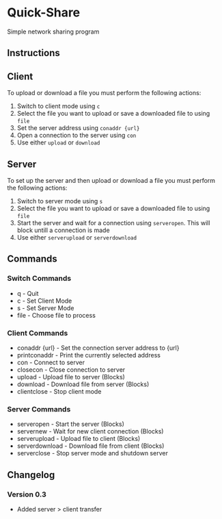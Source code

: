 # Quick-Share
Simple network sharing program

## Instructions
## Client
To upload or download a file you must perform the following actions:

1. Switch to client mode using `c`
2. Select the file you want to upload or save a downloaded file to using `file`
3. Set the server address using `conaddr {url}`
4. Open a connection to the server using `con`
5. Use either `upload` or `download`

## Server
To set up the server and then upload or download a file you must perform the following actions:

1. Switch to server mode using `s`
2. Select the file you want to upload or save a downloaded file to using `file`
3. Start the server and wait for a connection using `serveropen`. This will block untill a connection is made
4. Use either `serverupload` or `serverdownload`

## Commands
### Switch Commands
* q - Quit
* c - Set Client Mode
* s - Set Server Mode
* file - Choose file to process

### Client Commands
* conaddr {url} - Set the connection server address to {url}
* printconaddr - Print the currently selected address
* con - Connect to server
* closecon - Close connection to server
* upload - Upload file to server (Blocks)
* download - Download file from server (Blocks)
* clientclose - Stop client mode

### Server Commands
* serveropen - Start the server (Blocks)
* servernew - Wait for new client connection (Blocks)
* serverupload - Upload file to client (Blocks)
* serverdownload - Download file from client (Blocks)
* serverclose - Stop server mode and shutdown server
		
## Changelog
### Version 0.3
* Added server > client transfer
